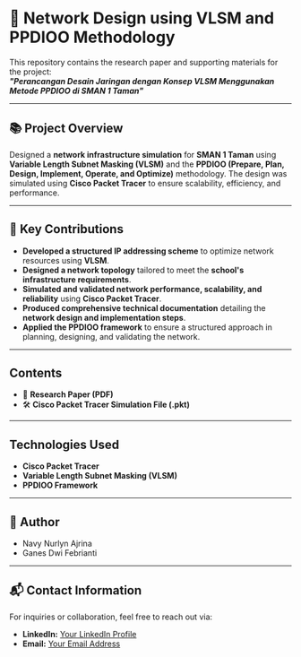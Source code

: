 # 📡 **Network Design using VLSM and PPDIOO Methodology**

This repository contains the research paper and supporting materials for the project:  
**_"Perancangan Desain Jaringan dengan Konsep VLSM Menggunakan Metode PPDIOO di SMAN 1 Taman"_**  

---

## 📚 **Project Overview**  

Designed a **network infrastructure simulation** for **SMAN 1 Taman** using **Variable Length Subnet Masking (VLSM)** and the **PPDIOO (Prepare, Plan, Design, Implement, Operate, and Optimize)** methodology. The design was simulated using **Cisco Packet Tracer** to ensure scalability, efficiency, and performance.  

---

## 🚀 **Key Contributions**  

- **Developed a structured IP addressing scheme** to optimize network resources using **VLSM**.  
- **Designed a network topology** tailored to meet the **school's infrastructure requirements**.  
- **Simulated and validated network performance, scalability, and reliability** using **Cisco Packet Tracer**.  
- **Produced comprehensive technical documentation** detailing the **network design and implementation steps**.  
- **Applied the PPDIOO framework** to ensure a structured approach in planning, designing, and validating the network.  

---

## **Contents**  

- 📄 **Research Paper (PDF)**  
- 🛠️ **Cisco Packet Tracer Simulation File (.pkt)**   

---

## **Technologies Used**  

- **Cisco Packet Tracer**  
- **Variable Length Subnet Masking (VLSM)**  
- **PPDIOO Framework**  

---

## 👤 **Author**  
- Navy Nurlyn Ajrina
- Ganes Dwi Febrianti

---

## 📬 **Contact Information**  
For inquiries or collaboration, feel free to reach out via:  
- **LinkedIn:** [Your LinkedIn Profile](https://www.linkedin.com/in/navynurlyn/)  
- **Email:** [Your Email Address](navyajrina@gmail.co )  
